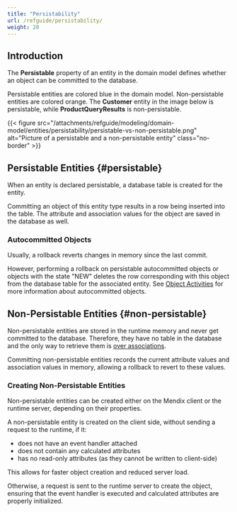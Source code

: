 ```yaml
---
title: "Persistability"
url: /refguide/persistability/
weight: 20
---
```


## Introduction

The **Persistable** property of an entity in the domain model defines whether an object can be committed to the database.

Persistable entities are colored blue in the domain model. Non-persistable entities are colored orange. The **Customer** entity in the image below is persistable, while **ProductQueryResults** is non-persistable.

{{< figure src="/attachments/refguide/modeling/domain-model/entities/persistability/persistable-vs-non-persistable.png" alt="Picture of a persistable and a non-persistable entity" class="no-border" >}}

## Persistable Entities {#persistable}

When an entity is declared persistable, a database table is created for the entity.

Committing an object of this entity type results in a row being inserted into the table. The attribute and association values for the object are saved in the database as well.

### Autocommitted Objects

Usually, a rollback reverts changes in memory since the last commit.

However, performing a rollback on persistable autocommitted objects or objects with the state "NEW" deletes the row corresponding with this object from the database table for the associated entity. See [Object Activities](/refguide/object-activities/) for more information about autocommitted objects.

## Non-Persistable Entities {#non-persistable}

Non-persistable entities are stored in the runtime memory and never get committed to the database. Therefore, they have no table in the database and the only way to retrieve them is [over associations](/refguide/retrieve/#association).

Committing non-persistable entities records the current attribute values and association values in memory, allowing a rollback to revert to these values.

### Creating Non-Persistable Entities

Non-persistable entities can be created either on the Mendix client or the runtime server, depending on their properties.

A non-persistable entity is created on the client side, without sending a request to the runtime, if it:

* does not have an event handler attached
* does not contain any calculated attributes
* has no read-only attributes (as they cannot be written to client-side)

This allows for faster object creation and reduced server load.

Otherwise, a request is sent to the runtime server to create the object, ensuring that the event handler is executed and calculated attributes are properly initialized.
